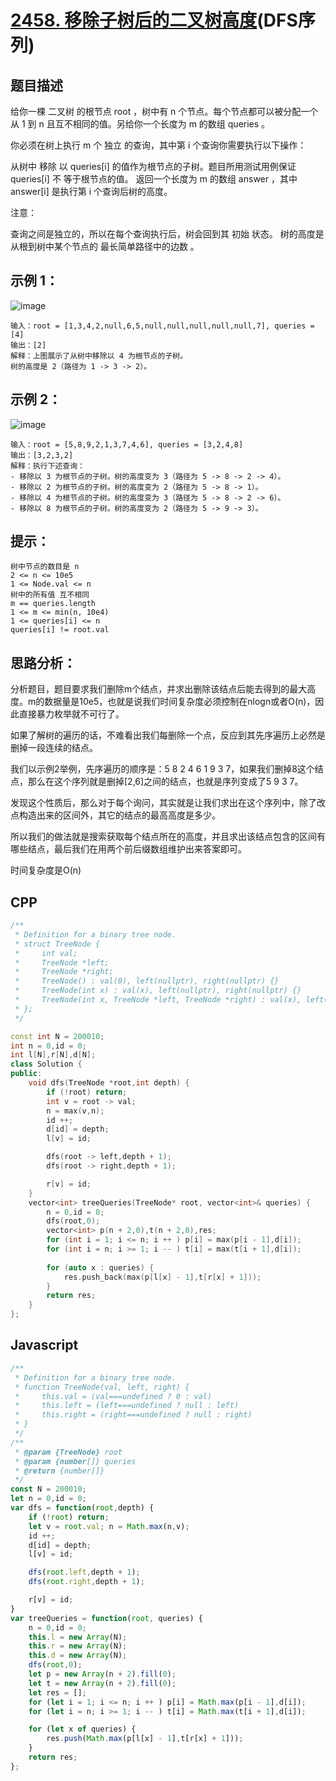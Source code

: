 # [2458. 移除子树后的二叉树高度](https://leetcode.cn/problems/height-of-binary-tree-after-subtree-removal-queries/)(DFS序列)

## 题目描述
给你一棵 二叉树 的根节点 root ，树中有 n 个节点。每个节点都可以被分配一个从 1 到 n 且互不相同的值。另给你一个长度为 m 的数组 queries 。

你必须在树上执行 m 个 独立 的查询，其中第 i 个查询你需要执行以下操作：

从树中 移除 以 queries[i] 的值作为根节点的子树。题目所用测试用例保证 queries[i] 不 等于根节点的值。
返回一个长度为 m 的数组 answer ，其中 answer[i] 是执行第 i 个查询后树的高度。

注意：

查询之间是独立的，所以在每个查询执行后，树会回到其 初始 状态。
树的高度是从根到树中某个节点的 最长简单路径中的边数 。
 

## 示例 1：
![image](https://user-images.githubusercontent.com/72189350/200813373-b3609089-c48b-4908-bdb8-16b9842f4ead.png)

```
输入：root = [1,3,4,2,null,6,5,null,null,null,null,null,7], queries = [4]
输出：[2]
解释：上图展示了从树中移除以 4 为根节点的子树。
树的高度是 2（路径为 1 -> 3 -> 2）。
```

## 示例 2：
![image](https://user-images.githubusercontent.com/72189350/200813432-6259b6f4-bd92-4a69-b99c-f1baa3760faa.png)

```
输入：root = [5,8,9,2,1,3,7,4,6], queries = [3,2,4,8]
输出：[3,2,3,2]
解释：执行下述查询：
- 移除以 3 为根节点的子树。树的高度变为 3（路径为 5 -> 8 -> 2 -> 4）。
- 移除以 2 为根节点的子树。树的高度变为 2（路径为 5 -> 8 -> 1）。
- 移除以 4 为根节点的子树。树的高度变为 3（路径为 5 -> 8 -> 2 -> 6）。
- 移除以 8 为根节点的子树。树的高度变为 2（路径为 5 -> 9 -> 3）。
```

## 提示：
```
树中节点的数目是 n
2 <= n <= 10e5
1 <= Node.val <= n
树中的所有值 互不相同
m == queries.length
1 <= m <= min(n, 10e4)
1 <= queries[i] <= n
queries[i] != root.val
```

## 思路分析：
分析题目，题目要求我们删除m个结点，并求出删除该结点后能去得到的最大高度。m的数据量是10e5，也就是说我们时间复杂度必须控制在nlogn或者O(n)，因此直接暴力枚举就不可行了。

如果了解树的遍历的话，不难看出我们每删除一个点，反应到其先序遍历上必然是删掉一段连续的结点。

我们以示例2举例，先序遍历的顺序是：5 8 2 4 6 1 9 3 7，如果我们删掉8这个结点，那么在这个序列就是删掉[2,6]之间的结点，也就是序列变成了5 9 3 7。

发现这个性质后，那么对于每个询问，其实就是让我们求出在这个序列中，除了改点构造出来的区间外，其它的结点的最高高度是多少。

所以我们的做法就是搜索获取每个结点所在的高度，并且求出该结点包含的区间有哪些结点，最后我们在用两个前后缀数组维护出来答案即可。

时间复杂度是O(n)

## CPP
```cpp
/**
 * Definition for a binary tree node.
 * struct TreeNode {
 *     int val;
 *     TreeNode *left;
 *     TreeNode *right;
 *     TreeNode() : val(0), left(nullptr), right(nullptr) {}
 *     TreeNode(int x) : val(x), left(nullptr), right(nullptr) {}
 *     TreeNode(int x, TreeNode *left, TreeNode *right) : val(x), left(left), right(right) {}
 * };
 */

const int N = 200010;
int n = 0,id = 0;
int l[N],r[N],d[N];
class Solution {
public:
    void dfs(TreeNode *root,int depth) {
        if (!root) return;
        int v = root -> val;
        n = max(v,n);
        id ++;
        d[id] = depth;
        l[v] = id;

        dfs(root -> left,depth + 1);
        dfs(root -> right,depth + 1);

        r[v] = id;
    }
    vector<int> treeQueries(TreeNode* root, vector<int>& queries) {
        n = 0,id = 0;
        dfs(root,0);
        vector<int> p(n + 2,0),t(n + 2,0),res;
        for (int i = 1; i <= n; i ++ ) p[i] = max(p[i - 1],d[i]);
        for (int i = n; i >= 1; i -- ) t[i] = max(t[i + 1],d[i]);
        
        for (auto x : queries) {
            res.push_back(max(p[l[x] - 1],t[r[x] + 1]));
        }
        return res;
    }
};
```

## Javascript
```Javascript
/**
 * Definition for a binary tree node.
 * function TreeNode(val, left, right) {
 *     this.val = (val===undefined ? 0 : val)
 *     this.left = (left===undefined ? null : left)
 *     this.right = (right===undefined ? null : right)
 * }
 */
/**
 * @param {TreeNode} root
 * @param {number[]} queries
 * @return {number[]}
 */
const N = 200010;
let n = 0,id = 0;
var dfs = function(root,depth) {
    if (!root) return;
    let v = root.val; n = Math.max(n,v);
    id ++;
    d[id] = depth;
    l[v] = id;

    dfs(root.left,depth + 1);
    dfs(root.right,depth + 1);

    r[v] = id;
}
var treeQueries = function(root, queries) {
    n = 0,id = 0;
    this.l = new Array(N);
    this.r = new Array(N);
    this.d = new Array(N);
    dfs(root,0);
    let p = new Array(n + 2).fill(0);
    let t = new Array(n + 2).fill(0);
    let res = [];
    for (let i = 1; i <= n; i ++ ) p[i] = Math.max(p[i - 1],d[i]);
    for (let i = n; i >= 1; i -- ) t[i] = Math.max(t[i + 1],d[i]);

    for (let x of queries) {
        res.push(Math.max(p[l[x] - 1],t[r[x] + 1]));
    }
    return res;
};
```
